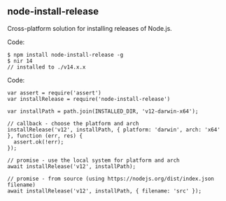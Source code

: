 ## node-install-release

Cross-platform solution for installing releases of Node.js.

Code:

```
$ npm install node-install-release -g
$ nir 14
// installed to ./v14.x.x
```

Code:

```
var assert = require('assert')
var installRelease = require('node-install-release')

var installPath = path.join(INSTALLED_DIR, 'v12-darwin-x64');

// callback - choose the platform and arch
installRelease('v12', installPath, { platform: 'darwin', arch: 'x64' }, function (err, res) {
  assert.ok(!err);
});

// promise - use the local system for platform and arch
await installRelease('v12', installPath);

// promise - from source (using https://nodejs.org/dist/index.json filename)
await installRelease('v12', installPath, { filename: 'src' });
```
